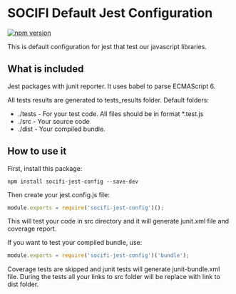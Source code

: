 # SOCIFI Default Jest Configuration

[![npm version](https://badge.fury.io/js/socifi-jest-config.svg)](https://badge.fury.io/js/socifi-jest-config)

This is default configuration for jest that test our javascript libraries.

## What is included

Jest packages with junit reporter. It uses babel to parse ECMAScript 6. 

All tests results are generated to tests_results folder. Default folders:

- ./tests - For your test code. All files should be in format *.test.js
- ./src - Your source code
- ./dist - Your compiled bundle.

## How to use it

First, install this package:

```nodemon
npm install socifi-jest-config --save-dev
```

Then create your jest.config.js file:

```javascript
module.exports = require('socifi-jest-config')();
```

This will test your code in src directory and it will generate junit.xml file and coverage report. 

If you want to test your compiled bundle, use:

 ```javascript
 module.exports = require('socifi-jest-config')('bundle');
 ```
 
 Coverage tests are skipped and junit tests will generate junit-bundle.xml file. During the tests all your links to src folder will be replace with link to dist folder.
